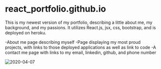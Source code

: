 # react_portfolio.github.io

This is my newest version of my portfolio, describing a little about me, my background, and my passions.  It utilizes React.js, jsx, css, bootstrap, and is deployed on heroku.

  -About me page describing myself
  -Page displaying my most proud projects, with links to those deployed applications as well as link to code
  -A contact me page with links to my email, linkedin, github, and phone number
  
![2020-04-07](https://user-images.githubusercontent.com/55032432/78714345-bc4b8380-78e9-11ea-8eec-9a165579efff.png)
